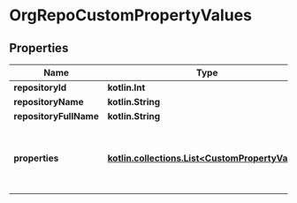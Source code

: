
# OrgRepoCustomPropertyValues

## Properties
Name | Type | Description | Notes
------------ | ------------- | ------------- | -------------
**repositoryId** | **kotlin.Int** |  | 
**repositoryName** | **kotlin.String** |  | 
**repositoryFullName** | **kotlin.String** |  | 
**properties** | [**kotlin.collections.List&lt;CustomPropertyValue&gt;**](CustomPropertyValue.md) | List of custom property names and associated values | 



